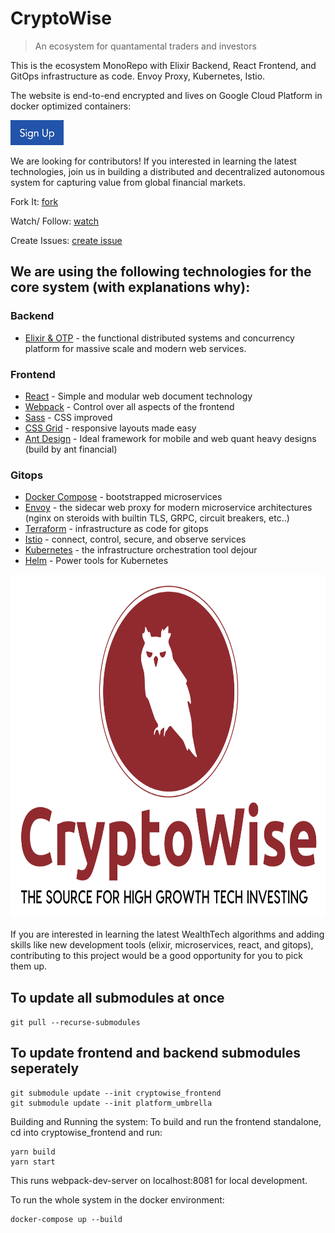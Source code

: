 # CryptoWise
> An ecosystem for quantamental traders and investors

This is the ecosystem MonoRepo with Elixir Backend, React Frontend, and GitOps infrastructure as code. Envoy Proxy, Kubernetes, Istio.

The website is end-to-end encrypted and lives on Google Cloud Platform in docker optimized containers:

[<img src="./misc/media/sign_up.png" height="40" width="85"/>](https://www.cryptowise.ai/signup)

<!-- Watch this Project:

[<img src="https://s18955.pcdn.co/wp-content/uploads/2018/02/github.png" width="25"/>](https://github.com/upstarter/cryptowise/subscription)
 -->

We are looking for contributors! If you interested in learning the latest technologies, join us in building
a distributed and decentralized autonomous system for capturing value from global financial markets.

Fork It:
[fork](https://github.com/upstarter/cryptowise/fork)

Watch/ Follow:
[watch](https://github.com/upstarter/cryptowise/subscription)

Create Issues:
[create issue](https://github.com/upstarter/cryptowise/issues/new)

## We are using the following technologies for the core system (with explanations why):

### Backend
- [Elixir & OTP](www.elixir-lang.org) - the functional distributed systems and concurrency platform for massive scale and modern web services.

### Frontend
- [React](www.reactjs.org) - Simple and modular web document technology
- [Webpack](www.webpack.js.org) - Control over all aspects of the frontend
- [Sass](www.sass-lang.com) - CSS improved
- [CSS Grid](https://developer.mozilla.org/en-US/docs/Web/CSS/CSS_Grid_Layout) - responsive layouts made easy
- [Ant Design](www.ant.design) - Ideal framework for mobile and web quant heavy designs (build by ant financial)

### Gitops
- [Docker Compose](www.docker.com) - bootstrapped microservices
- [Envoy](www.envoyproxy.io) - the sidecar web proxy for modern microservice architectures (nginx on steroids with builtin TLS, GRPC, circuit breakers, etc..)
- [Terraform](www.terraform.io) - infrastructure as code for gitops
- [Istio](www.istio.io) - connect, control, secure, and observe services
- [Kubernetes](www.kubernetes.io) - the infrastructure orchestration tool dejour
- [Helm](www.helm.sh) - Power tools for Kubernetes
 <!-- ![](./docs/assets/particle-background.gif) -->
<img src="./misc/media/color_logo_with_background.png" width="100%" height="550">

If you are interested in learning the latest WealthTech algorithms and adding skills like new development tools (elixir, microservices, react, and gitops), contributing to this project would be a good opportunity for you to pick them up.

## To update all submodules at once
`git pull --recurse-submodules`

## To update frontend and backend submodules seperately
```
git submodule update --init cryptowise_frontend
git submodule update --init platform_umbrella
```

Building and Running the system:
To build and run the frontend standalone, cd into cryptowise_frontend and run:
```
yarn build
yarn start
```
This runs webpack-dev-server on localhost:8081 for local development.

To run the whole system in the docker environment:
```
docker-compose up --build
```
